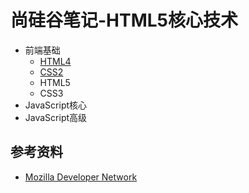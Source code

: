 # 尚硅谷笔记-HTML5核心技术

- 前端基础
  - [HTML4](HTML4.md)
  - [CSS2](CSS2.md)
  - HTML5
  - CSS3
- JavaScript核心
- JavaScript高级


## 参考资料
- [Mozilla Developer Network](https://developer.mozilla.org/zh-CN/)
